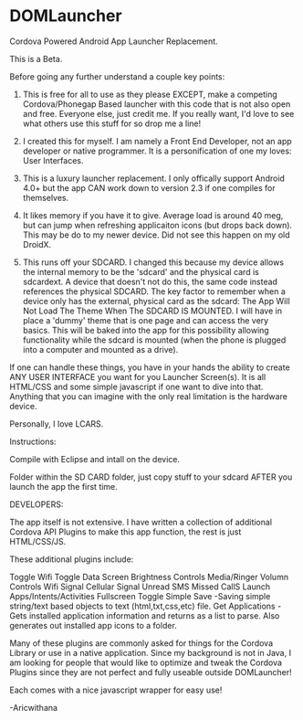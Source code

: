 DOMLauncher
===========

Cordova Powered Android App Launcher Replacement. 

This is a Beta.  

Before going any further understand a couple key points:

1.  This is free for all to use as they please EXCEPT, make a competing Cordova/Phonegap Based launcher with this code that is not also open and free.  Everyone else, just credit me.  If you really want, I'd love to see what others use this stuff for so drop me a line!

2.  I created this for myself.  I am namely a Front End Developer, not an app developer or native programmer.  It is a personification of one my loves:  User Interfaces.  

3.  This is a luxury launcher replacement.  I only offically support Android 4.0+ but the app CAN work down to version 2.3 if one compiles for themselves.

4.  It likes memory if you have it to give.  Average load is around 40 meg, but can jump when refreshing applicaiton icons (but drops back down).  This may be do to my newer device.  Did not see this happen on my old DroidX.

5.  This runs off your SDCARD. I changed this because my device allows the internal memory to be the 'sdcard' and the physical card is sdcardext.  A device that doesn't not do this, the same code instead references the physical SDCARD.  The key factor to remember when a device only has the external, physical card as the sdcard:  The App Will Not Load The Theme When The SDCARD IS MOUNTED.  I will have in place a 'dummy' theme that is one page and can access the very basics. This will be baked into the app for this possibility allowing functionality while the sdcard is mounted (when the phone is plugged into a computer and mounted as a drive).


If one can handle these things, you have in your hands the ability to create ANY USER INTERFACE you want for you Launcher Screen(s).  It is all HTML/CSS and some simple javascript if one want to dive into that.  Anything that you can imagine with the only real limitation is the hardware device.  

Personally, I love LCARS.

Instructions:

Compile with Eclipse and intall on the device.

Folder within the SD CARD folder, just copy stuff to your sdcard AFTER you launch the app the first time. 



DEVELOPERS:

The app itself is not extensive.  I have written a collection of additional Cordova API Plugins to make this app function, the rest is just HTML/CSS/JS.

These additional plugins include:

Toggle Wifi
Toggle Data
Screen Brightness Controls
Media/Ringer Volumn Controls
Wifi Signal
Cellular Signal
Unread SMS
Missed CallS
Launch Apps/Intents/Activities
Fullscreen Toggle
Simple Save -Saving simple string/text based objects to text (html,txt,css,etc) file.
Get Applications - Gets installed application information and returns as a list to parse.  Also generates out installed app icons to a folder.

Many of these plugins are commonly asked for things for the Cordova Library or use in a native application.  Since my background is not in Java, I am looking for people that would like to optimize and tweak the Cordova Plugins since they are not perfect and fully useable outside DOMLauncher!

Each comes with a nice javascript wrapper for easy use!

-Aricwithana
